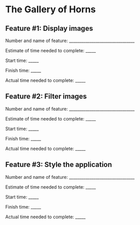 # The Gallery of Horns

## Feature #1: Display images

Number and name of feature: ________________________________

Estimate of time needed to complete: _____

Start time: _____

Finish time: _____

Actual time needed to complete: _____

## Feature #2: Filter images

Number and name of feature: ________________________________

Estimate of time needed to complete: _____

Start time: _____

Finish time: _____

Actual time needed to complete: _____

## Feature #3: Style the application

Number and name of feature: ________________________________

Estimate of time needed to complete: _____

Start time: _____

Finish time: _____

Actual time needed to complete: _____
